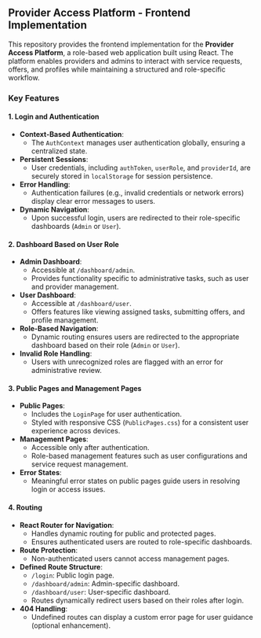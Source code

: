 ## Provider Access Platform - Frontend Implementation

This repository provides the frontend implementation for the **Provider Access Platform**, a role-based web application built using React. The platform enables providers and admins to interact with service requests, offers, and profiles while maintaining a structured and role-specific workflow.

### Key Features

#### 1. Login and Authentication
- **Context-Based Authentication**: 
  - The `AuthContext` manages user authentication globally, ensuring a centralized state.
- **Persistent Sessions**: 
  - User credentials, including `authToken`, `userRole`, and `providerId`, are securely stored in `localStorage` for session persistence.
- **Error Handling**:
  - Authentication failures (e.g., invalid credentials or network errors) display clear error messages to users.
- **Dynamic Navigation**:
  - Upon successful login, users are redirected to their role-specific dashboards (`Admin` or `User`).

#### 2. Dashboard Based on User Role
- **Admin Dashboard**:
  - Accessible at `/dashboard/admin`.
  - Provides functionality specific to administrative tasks, such as user and provider management.
- **User Dashboard**:
  - Accessible at `/dashboard/user`.
  - Offers features like viewing assigned tasks, submitting offers, and profile management.
- **Role-Based Navigation**:
  - Dynamic routing ensures users are redirected to the appropriate dashboard based on their role (`Admin` or `User`).
- **Invalid Role Handling**:
  - Users with unrecognized roles are flagged with an error for administrative review.

#### 3. Public Pages and Management Pages
- **Public Pages**:
  - Includes the `LoginPage` for user authentication.
  - Styled with responsive CSS (`PublicPages.css`) for a consistent user experience across devices.
- **Management Pages**:
  - Accessible only after authentication.
  - Role-based management features such as user configurations and service request management.
- **Error States**:
  - Meaningful error states on public pages guide users in resolving login or access issues.

#### 4. Routing
- **React Router for Navigation**:
  - Handles dynamic routing for public and protected pages.
  - Ensures authenticated users are routed to role-specific dashboards.
- **Route Protection**:
  - Non-authenticated users cannot access management pages.
- **Defined Route Structure**:
  - `/login`: Public login page.
  - `/dashboard/admin`: Admin-specific dashboard.
  - `/dashboard/user`: User-specific dashboard.
  - Routes dynamically redirect users based on their roles after login.
- **404 Handling**:
  - Undefined routes can display a custom error page for user guidance (optional enhancement).